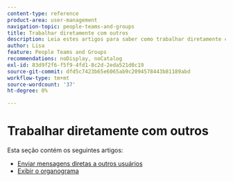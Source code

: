 ```yaml
---
content-type: reference
product-area: user-management
navigation-topic: people-teams-and-groups
title: Trabalhar diretamente com outros
description: Leia estes artigos para saber como trabalhar diretamente com outras pessoas no Workfront.
author: Lisa
feature: People Teams and Groups
recommendations: noDisplay, noCatalog
exl-id: 83d9f2f6-f5f9-4fd1-8c2d-2eda521d0c19
source-git-commit: dfd5c7423b65e6065ab9c2094578443b81189abd
workflow-type: tm+mt
source-wordcount: '37'
ht-degree: 0%

---
```


# Trabalhar diretamente com outros

Esta seção contém os seguintes artigos:

* [Enviar mensagens diretas a outros usuários](/help/quicksilver/people-teams-and-groups/work-directly-with-others/send-direct-messages-to-other-users.md)
* [Exibir o organograma](../../people-teams-and-groups/work-directly-with-others/view-the-org-chart.md)
